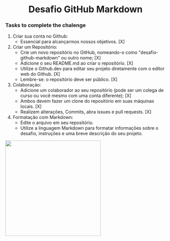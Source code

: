 
<h1 align="center"> Desafio GitHub Markdown </h1> 

### Tasks to complete the chalenge 

1. Criar sua conta no Github:
    - Essencial para alcançarmos nossos objetivos. [X]
2. Criar um Repositório:
    - Crie um novo repositório no GitHub, nomeando-o como "desafio-github-markdown" ou outro nome; [X]
    - Adicione o seu README.md ao criar o repositório. [X]
    - Utilize o Github.dev para editar seu projeto diretamente com o editor web do Github. [X]
    - Lembre-se: o repositório deve ser público. [X]
3. Colaboraçáo:
    - Adicione um colaborador ao seu repositório (pode ser um colega de curso ou você mesmo com uma conta
    diferente); [X]
    - Ambos devem fazer um clone do repositório em suas máquinas locais. [X]
    - Realizem alterações, Commits, abra issues e pull requests. [X]
4. Formatação com Markdown:
    - Edite o arquivo em seu repositório.
    - Utilize a linguagem Markdown para formatar informações sobre o desafio, instruções e uma breve descrição
    do seu projeto.

<img align="center" src="https://cdn.jsdelivr.net/gh/devicons/devicon@latest/icons/github/github-original-wordmark.svg" width="300px" /> 
          


